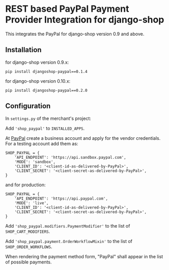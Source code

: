 # REST based PayPal Payment Provider Integration for django-shop

This integrates the PayPal for django-shop version 0.9 and above.

## Installation

for django-shop version 0.9.x:

```
pip install djangoshop-paypal==0.1.4
```

for django-shop version 0.10.x:

```
pip install djangoshop-paypal==0.2.0
```

## Configuration

In ``settings.py`` of the merchant's project:

Add ``'shop_paypal'`` to ``INSTALLED_APPS``.

At [PayPal](https://paypal.com/) create a business account and apply for the vendor credentials.
For a testing account add them as:

```
SHOP_PAYPAL = {
    'API_ENDPOINT': 'https://api.sandbox.paypal.com',
    'MODE': 'sandbox',
    'CLIENT_ID': '<client-id-as-delivered-by-PayPal>',
    'CLIENT_SECRET': '<client-secret-as-delivered-by-PayPal>',
}
```

and for production:

```
SHOP_PAYPAL = {
    'API_ENDPOINT': 'https://api.paypal.com',
    'MODE': 'live',
    'CLIENT_ID': '<client-id-as-delivered-by-PayPal>',
    'CLIENT_SECRET': '<client-secret-as-delivered-by-PayPal>',
}
```

Add ``'shop_paypal.modifiers.PaymentModifier'`` to the list of ``SHOP_CART_MODIFIERS``.

Add ``'shop_paypal.payment.OrderWorkflowMixin'`` to the list of ``SHOP_ORDER_WORKFLOWS``.

When rendering the payment method form, "PayPal" shall appear in the list of possible payments.
